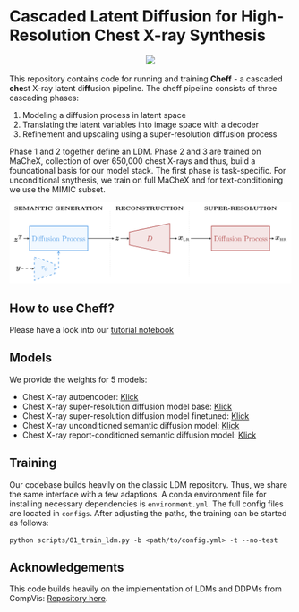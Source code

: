 # Cascaded Latent Diffusion for High-Resolution Chest X-ray Synthesis

<p align="center">
<img src=assets/intro_sample_grid.png />
</p>

This repository contains code for running and training **Cheff** - a cascaded **che**st
X-ray latent di**ff**usion pipeline.
The cheff pipeline consists of three cascading phases:

1. Modeling a diffusion process in latent space
2. Translating the latent variables into image space with a decoder
3. Refinement and upscaling using a super-resolution diffusion process

Phase 1 and 2 together define an LDM.
Phase 2 and 3 are trained on MaCheX, collection of over 650,000 chest X-rays and thus,
build a foundational basis for our model stack.
The first phase is task-specific. For unconditional snythesis, we train on full MaCheX
and for text-conditioning we use the MIMIC subset.

<p align="center">
<img src=assets/cheff_overview.png />
</p>

## How to use Cheff?

Please have a look into our [tutorial notebook](notebooks/01_cheff.ipynb)


## Models

We provide the weights for 5 models:

- Chest X-ray autoencoder: [Klick](https://weights.released.on.accept)
- Chest X-ray super-resolution diffusion model base: [Klick](https://weights.released.on.accept)
- Chest X-ray super-resolution diffusion model finetuned: [Klick](https://weights.released.on.accept)
- Chest X-ray unconditioned semantic diffusion model: [Klick](https://weights.released.on.accept)
- Chest X-ray report-conditioned semantic diffusion model: [Klick](https://weights.released.on.accept)

## Training

Our codebase builds heavily on the classic LDM repository. Thus, we share the same
interface with a few adaptions.
A conda environment file for installing necessary dependencies is `environment.yml`.
The full config files are located in `configs`. After adjusting the paths, the training
can be started as follows:

```shell
python scripts/01_train_ldm.py -b <path/to/config.yml> -t --no-test
```


## Acknowledgements

This code builds heavily on the implementation of LDMs and DDPMs from CompVis:
[Repository here](https://github.com/CompVis/latent-diffusion).
